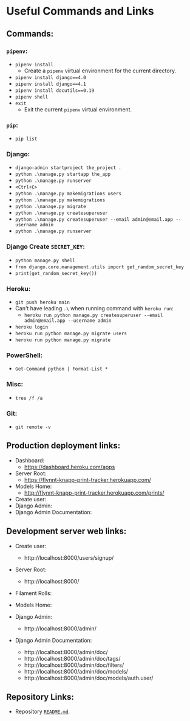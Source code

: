 # Useful Commands and Links

## Commands:

### `pipenv`:
* `pipenv install`
    * Create a `pipenv` virtual environment for the current directory.
* `pipenv install django==4.0`
* `pipenv install django==4.1`
* `pipenv install docutils==0.19`
* `pipenv shell`
* `exit`
    * Exit the current `pipenv` virtual environment.

### `pip`:
* `pip list`

### Django:
* `django-admin startproject the_project .`
* `python .\manage.py startapp the_app`
* `python .\manage.py runserver`
* `<Ctrl+C>`
* `python .\manage.py makemigrations users`
* `python .\manage.py makemigrations`
* `python .\manage.py migrate`
* `python .\manage.py createsuperuser`
* `python .\manage.py createsuperuser --email admin@email.app --username admin`
* `python .\manage.py runserver`

### Django Create `SECRET_KEY`:
* `python manage.py shell`
* `from django.core.management.utils import get_random_secret_key`
* `print(get_random_secret_key())`

### Heroku:
* `git push heroku main`
* Can't have leading `.\` when running command with `heroku run`:
    * `heroku run python manage.py createsuperuser --email admin@email.app --username admin`
* `heroku login`
* `heroku run python manage.py migrate users`
* `heroku run python manage.py migrate`

### PowerShell:
* `Get-Command python | Format-List *`

### Misc:
* `tree /f /a`

### Git:
* `git remote -v`

## Production deployment links:
* Dashboard:
    * https://dashboard.heroku.com/apps
* Server Root:
    * https://flynnt-knapp-print-tracker.herokuapp.com/
* Models Home:
    * http://flynnt-knapp-print-tracker.herokuapp.com/prints/
* Create user:
* Django Admin:
* Django Admin Documentation:

## Development server web links:
* Create user:
    * http://localhost:8000/users/signup/
* Server Root:
    * http://localhost:8000/
* Filament Rolls:

* Models Home:

* Django Admin:
    * http://localhost:8000/admin/
* Django Admin Documentation:
    * http://localhost:8000/admin/doc/
    * http://localhost:8000/admin/doc/tags/
    * http://localhost:8000/admin/doc/filters/
    * http://localhost:8000/admin/doc/models/
    * http://localhost:8000/admin/doc/models/auth.user/

## Repository Links:
* Repository [`README.md`](../README.md).